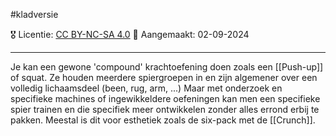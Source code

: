 #kladversie

🎖️ Licentie: [CC BY-NC-SA 4.0](https://creativecommons.org/licenses/by-nc-sa/4.0/)
📅 Aangemaakt: 02-09-2024

---
Je kan een gewone 'compound' krachtoefening doen zoals een [[Push-up]] of squat. Ze houden meerdere spiergroepen in en zijn algemener over een volledig lichaamsdeel (been, rug, arm, ...)
Maar met onderzoek en specifieke machines of ingewikkeldere oefeningen kan men een specifieke spier trainen en die specifiek meer ontwikkelen zonder alles errond erbij te pakken. Meestal is dit voor esthetiek zoals de six-pack met de [[Crunch]].
